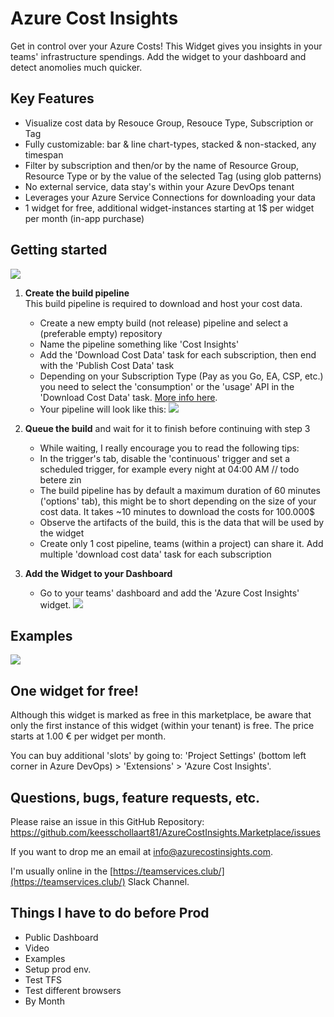 # Azure Cost Insights

Get in control over your Azure Costs! This Widget gives you insights in your teams' infrastructure spendings. Add the widget to your dashboard and detect anomolies much quicker. 

## Key Features

- Visualize cost data by Resouce Group, Resouce Type, Subscription or Tag
- Fully customizable: bar & line chart-types, stacked & non-stacked, any timespan
- Filter by subscription and then/or by the name of Resource Group, Resource Type or by the value of the selected Tag (using glob patterns)
- No external service, data stay's within your Azure DevOps tenant
- Leverages your Azure Service Connections for downloading your data
- 1 widget for free, additional widget-instances starting at 1$ per widget per month (in-app purchase)

## Getting started

![](/AzureCostInsights.Marketplace/images/flow.png)
 
1. **Create the build pipeline**<br/>
This build pipeline is required to download and host your cost data.

    - Create a new empty build (not release) pipeline and select a (preferable empty) repository
    - Name the pipeline something like 'Cost Insights'
    - Add the 'Download Cost Data' task for each subscription, then end with the 'Publish Cost Data' task 
    - Depending on your Subscription Type (Pay as you Go, EA, CSP, etc.) you need to select the 'consumption' or the 'usage' API in the 'Download Cost Data' task. [More info here](https://github.com/keesschollaart81/AzureCostInsights.Marketplace/wiki/Getting-Started#subscription-types).
    - Your pipeline will look like this:
    ![](/AzureCostInsights.Marketplace/screenshots/buildpipeline.png)

2. **Queue the build** and wait for it to finish before continuing with step 3
    - While waiting, I really encourage you to read the following tips:
    - In the trigger's tab, disable the 'continuous' trigger and set a scheduled trigger, for example every night at 04:00 AM
    // todo betere zin
    - The build pipeline has by default a maximum duration of 60 minutes ('options' tab), this might be to short depending on the size of your cost data. It takes ~10 minutes to download the costs for 100.000$
    - Observe the artifacts of the build, this is the data that will be used by the widget
    - Create only 1 cost pipeline, teams (within a project) can share it. Add multiple 'download cost data' task for each subscription

3. **Add the Widget to your Dashboard**<br/>
    - Go to your teams' dashboard and add the 'Azure Cost Insights' widget.
    ![](/AzureCostInsights.Marketplace/screenshots/addwidget.gif)
  
 

## Examples

[![](/AzureCostInsights.Marketplace/screenshots/screen2_thumb.png)](/AzureCostInsights.Marketplace/screenshots/screen2.png)

## One widget for free!

Although this widget is marked as free in this marketplace, be aware that only the first instance of this widget (within your tenant) is free. The price starts at 1.00 € per widget per month. 

You can buy additional 'slots' by going to: 'Project Settings' (bottom left corner in Azure DevOps) > 'Extensions' > 'Azure Cost Insights'.

## Questions, bugs, feature requests, etc.

Please raise an issue in this GitHub Repository:
https://github.com/keesschollaart81/AzureCostInsights.Marketplace/issues

If you want to drop me an email at [info@azurecostinsights.com](mailto:info@azurecostinsights.com).

I'm usually online in the [https://teamservices.club/](https://teamservices.club/) Slack Channel.

## Things I have to do before Prod
 
- Public Dashboard
- Video
- Examples
- Setup prod env.
- Test TFS
- Test different browsers 
- By Month